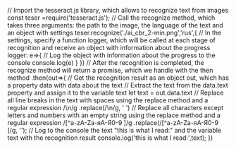 // Import the tesseract.js library, which allows to recognize text from images
const teser =require('tesseract.js');
// Call the recognize method, which takes three arguments: the path to the image, the language of the text and an object with settings
teser.recognize('./ai_cbr_2-min.png','rus',{
    // In the settings, specify a function logger, which will be called at each stage of recognition and receive an object with information about the progress
    logger: e=>{
        // Log the object with information about the progress to the console
        console.log(e)
    }
})
  // After the recognition is completed, the recognize method will return a promise, which we handle with the then method
    .then(out=>{
        // Get the recognition result as an object out, which has a property data with data about the text
        // Extract the text from the data.text property and assign it to the variable text
        let text = out.data.text
        // Replace all line breaks in the text with spaces using the replace method and a regular expression /\n/g
        .replace(/\n/g, ' ')
        // Replace all characters except letters and numbers with an empty string using the replace method and a regular expression /[^a-zA-Zа-яА-Я0-9 ]/g
        .replace(/[^a-zA-Zа-яА-Я0-9 ]/g, '');
        // Log to the console the text "this is what I read:" and the variable text with the recognition result
        console.log('this is what I read:',text);
    })
